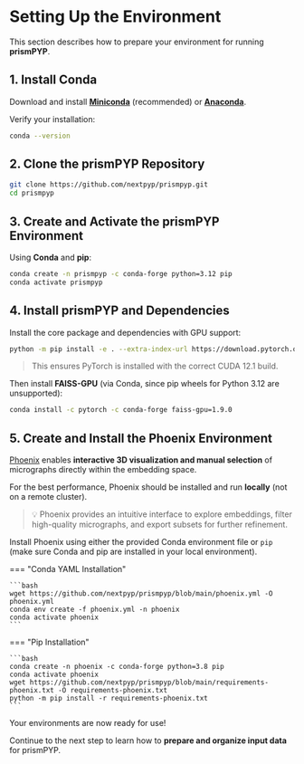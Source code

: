 # Setting Up the Environment

This section describes how to prepare your environment for running **prismPYP**.  

## 1. Install Conda

Download and install [**Miniconda**](https://docs.conda.io/en/latest/miniconda.html) (recommended) or [**Anaconda**](https://www.anaconda.com/).

Verify your installation:
```bash
conda --version
```

## 2. Clone the prismPYP Repository

```bash
git clone https://github.com/nextpyp/prismpyp.git
cd prismpyp
```

## 3. Create and Activate the prismPYP Environment

Using **Conda** and **pip**:

```bash
conda create -n prismpyp -c conda-forge python=3.12 pip
conda activate prismpyp
```

## 4. Install prismPYP and Dependencies

Install the core package and dependencies with GPU support:

```bash
python -m pip install -e . --extra-index-url https://download.pytorch.org/whl/cu121
```

> This ensures PyTorch is installed with the correct CUDA 12.1 build.

Then install **FAISS-GPU** (via Conda, since pip wheels for Python 3.12 are unsupported):

```bash
conda install -c pytorch -c conda-forge faiss-gpu=1.9.0
```

## 5. Create and Install the Phoenix Environment
[Phoenix](https://phoenix.arize.com/) enables **interactive 3D visualization and manual selection** of micrographs directly within the embedding space.  

For the best performance, Phoenix should be installed and run **locally** (not on a remote cluster).

> 💡 Phoenix provides an intuitive interface to explore embeddings, filter high-quality micrographs, and export subsets for further refinement.

Install Phoenix using either the provided Conda environment file or `pip` (make sure Conda and pip are installed in your local environment).

=== "Conda YAML Installation"

    ```bash
    wget https://github.com/nextpyp/prismpyp/blob/main/phoenix.yml -O phoenix.yml
    conda env create -f phoenix.yml -n phoenix
    conda activate phoenix
    ```

=== "Pip Installation"

    ```bash
    conda create -n phoenix -c conda-forge python=3.8 pip
    conda activate phoenix
    wget https://github.com/nextpyp/prismpyp/blob/main/requirements-phoenix.txt -O requirements-phoenix.txt
    python -m pip install -r requirements-phoenix.txt
    ```


Your environments are now ready for use!

Continue to the next step to learn how to **prepare and organize input data** for prismPYP.